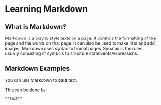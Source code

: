 # Learning Markdown
## What is Markdown?
Markdown is a way to style texts on a page. It controls the formatting of the page and the words on that page. It can also be used to make lists and add images. Markdown uses syntax to fromat pages. Synatax is the rules usually consisting of symbols to structure statements/expressions. 

## Markdown Examples
You can use Markdown to **bold** text. 

This can be done by:
```
**text**
```
